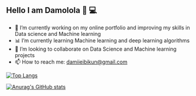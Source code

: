 ## Hello I am Damolola 👋 :computer:


- 🔭 I’m currently working on my online portfolio and improving my skills in Data science and Machine learning
- 📊 I’m currently learning Machine learning and deep learning algorithms
- 👯 I’m looking to collaborate on Data Science and Machine learning projects
- 📫 How to reach me: damiieibikun@gmail.com


[![Top Langs](https://github-readme-stats.vercel.app/api/top-langs/?username=Damiieibikun)](https://github.com/anuraghazra/github-readme-stats)

[![Anurag's GitHub stats](https://github-readme-stats.vercel.app/api?username=Damiieibikun&show_icons=true&theme=tokyonight)](https://github.com/anuraghazra/github-readme-stats)
